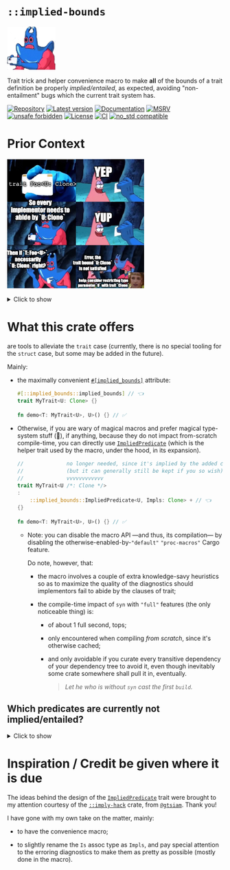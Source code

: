 # `::implied-bounds`

<img
    src="https://github.com/danielhenrymantilla/implied-bounds.rs/blob/c1244e3dbdc2a263ea5fa752c58d718da833f636/457381166-528cd8ea-f954-434c-a7f2-6147e82cc10b.png"
    height="100px"
/>


Trait trick and helper convenience macro to make **all** of the bounds of a trait definition be
properly _implied/entailed_, as expected, avoiding "non-entailment" bugs which the current trait
system has.

[![Repository](https://img.shields.io/badge/repository-GitHub-brightgreen.svg)](
https://github.com/danielhenrymantilla/implied-bounds.rs)
[![Latest version](https://img.shields.io/crates/v/implied-bounds.svg)](
https://crates.io/crates/implied-bounds)
[![Documentation](https://docs.rs/implied-bounds/badge.svg)](
https://docs.rs/implied-bounds)
[![MSRV](https://img.shields.io/badge/MSRV-1.79.0-white)](
https://gist.github.com/danielhenrymantilla/9b59de4db8e5f2467ed008b3c450527b)
[![unsafe forbidden](https://img.shields.io/badge/unsafe-forbidden-success.svg)](
https://github.com/rust-secure-code/safety-dance/)
[![License](https://img.shields.io/crates/l/implied-bounds.svg)](
https://github.com/danielhenrymantilla/implied-bounds.rs/blob/master/LICENSE-ZLIB)
[![CI](https://github.com/danielhenrymantilla/implied-bounds.rs/workflows/CI/badge.svg)](
https://github.com/danielhenrymantilla/implied-bounds.rs/actions)
[![no_std compatible](https://img.shields.io/badge/no__std-compatible-success.svg)](
https://github.com/rust-secure-code/safety-dance/)

<!-- Templated by `cargo-generate` using https://github.com/danielhenrymantilla/proc-macro-template -->

# Prior Context

<img
    src="https://github.com/danielhenrymantilla/implied-bounds.rs/blob/c1244e3dbdc2a263ea5fa752c58d718da833f636/457462208-0e3dc973-57e3-4fcd-9e21-a56e3dff8ffb.png"
    height="300px"
/>

<details class="custom"><summary><span class="summary-box"><span>Click to show</span></span></summary>

In Rust, when defining a `trait` or some helper type, such as a `struct`, certain bounds are
**not** _implied/entailed_, which is probably contrary to the user/human expectation, and thus,
surprising, unintuitive, and being honest, annoying, since it then requires the user of such `trait`
and `struct` to be repeating the bounds.

```rust ,compile_fail
struct Typical<T: Clone>(T);

fn demo<T>(_: Typical<T>) {} // Error, missing `T: Clone`…
```

  - Error message:

    <details class="custom"><summary><span class="summary-box"><span>Click to show</span></span></summary>

    ```rust ,ignore
    # /*
    error[E0277]: the trait bound `T: Clone` is not satisfied
     --> src/lib.rs:3:15
      |
    3 | fn demo<T>(_: Typical<T>) {}
      |               ^^^^^^^^^^ the trait `Clone` is not implemented for `T`
      |
    note: required by a bound in `Typical`
     --> src/lib.rs:1:19
      |
    1 | struct Typical<T: Clone>(T);
      |                   ^^^^^ required by this bound in `Typical`
    help: consider restricting type parameter `T` with trait `Clone`
      |
    3 | fn demo<T: std::clone::Clone>(_: Typical<T>) {}
      |          +++++++++++++++++++
    # */
    ```

    </details>

And likewise for a `trait`:

```rust ,compile_fail
trait MyTrait<U: Clone> {}

fn demo<T: MyTrait<U>, U>() {} // Error, missing `U: Clone`…
```

  - Error message:

    <details class="custom"><summary><span class="summary-box"><span>Click to show</span></span></summary>

    ```rust ,ignore
    # /*
    error[E0277]: the trait bound `U: Clone` is not satisfied
     --> src/lib.rs:3:12
      |
    3 | fn demo<T: MyTrait<U>, U>() {}
      |            ^^^^^^^^^^ the trait `Clone` is not implemented for `U`
      |
    note: required by a bound in `MyTrait`
     --> src/lib.rs:1:18
      |
    1 | trait MyTrait<U: Clone> {}
      |                  ^^^^^ required by this bound in `MyTrait`
    help: consider restricting type parameter `U` with trait `Clone`
      |
    3 | fn demo<T: MyTrait<U>, U: std::clone::Clone>() {}
      |                         +++++++++++++++++++
    # */
    ```

    </details>

Enter this crate.

</details>

# What this crate offers

are tools to alleviate the `trait` case (currently, there is no special tooling for the `struct`
case, but some may be added in the future).

Mainly:

  - the maximally convenient [`#[implied_bounds]`][`implied_bounds`] attribute:

    ```rust
    #[::implied_bounds::implied_bounds] // 👈
    trait MyTrait<U: Clone> {}

    fn demo<T: MyTrait<U>, U>() {} // ✅
    ```

  - Otherwise, if you are wary of magical macros and prefer magical type-system stuff (🤷), if
    anything, because they do not impact from-scratch compile-time, you can directly use
    [`ImpliedPredicate`] (which is the helper trait used by the macro, under the hood, in its
    expansion).

    ```rust
    //              no longer needed, since it's implied by the added clause
    //              (but it can generally still be kept if you so wish)
    //              vvvvvvvvvvvv
    trait MyTrait<U /*: Clone */>
    :
        ::implied_bounds::ImpliedPredicate<U, Impls: Clone> + // 👈
    {}

    fn demo<T: MyTrait<U>, U>() {} // ✅
    ```

      - Note: you can disable the macro API —and thus, its compilation— by disabling the
        otherwise-enabled-by-`"default"` `"proc-macros"` Cargo feature.

        Do note, however, that:

          - the macro involves a couple of extra knowledge-savy heuristics so as to maximize the
            quality of the diagnostics should implementors fail to abide by the clauses of trait;

          - the compile-time impact of `syn` with `"full"` features (the only noticeable thing) is:

              - of about 1 full second, tops;

              - only encountered when compiling _from scratch_, since it's otherwise cached;

              - and only avoidable if you curate every transitive dependency of your dependency tree
                to avoid it, even though inevitably some crate somewhere shall pull it in,
                eventually.

                > _Let he who is without `syn` cast the first `build`._


## Which predicates are currently not implied/entailed?

<details class="custom"><summary><span class="summary-box"><span>Click to show</span></span></summary>

  - Bounds on generic parameters:

    ```rust
    trait Example<U: Clone> {}
    ```

  - `where` clauses wherein the left hand side ("bounded type") of the predicate is neither
    `Self` nor a simple associated type:

    ```rust
    trait Example
    where
        Self : Sized, // entailed, since equivalent to `trait Example : Sized {`,
        Self::SimpleAssoc : Send, // entailed, since equivalent to `type SimpleAssoc : Send`

        // But none of the following clauses are entailed/implied:
        String : Into<Self>,
        for<'r> &'r Self : IntoIterator,
        Self::Gat<true> : Send,
    {
        type SimpleAssoc;

        type Gat<const IS_SEND: bool>;
    }
    ```

      - Note that that last `Self::Gat<true> : Send` clause can be rewritten as a `where` clause on
        the GAT itself:

        ```rust
        trait Example {
            type Gat<const IS_SEND: bool> where Self::Gat<true> : Send;
        }
        ```

        This is both equivalent to the other syntax, and not detected/handled by the
        [`#[implied_bounds]`][`implied_bounds`] attribute, so be aware you may need to hoist such
        clauses to the top-level/`trait`-level `where` clauses in order for the attribute to pick
        them up and make them correctly implied/entailed.

</details>

# Inspiration / Credit be given where it is due

The ideas behind the design of the [`ImpliedPredicate`] trait were brought to my attention courtesy
of the [`::imply-hack`](https://docs.rs/imply-hack/0.1.0) crate, from
[`@gtsiam`](https://github.com/gtsiam). Thank you!

I have gone with my own take on the matter, mainly:

  - to have the convenience macro;

  - to slightly rename the `Is` assoc type as `Impls`, and pay special attention to the
    erroring diagnostics to make them as pretty as possible (mostly done in the macro).

[`implied_bounds`]: https://docs.rs/implied-bounds/*/implied_bounds/attr.implied_bounds.html
[`ImpliedPredicate`]: https://docs.rs/implied-bounds/*/ImpliedPredicate/trait.ImpliedPredicate.html

